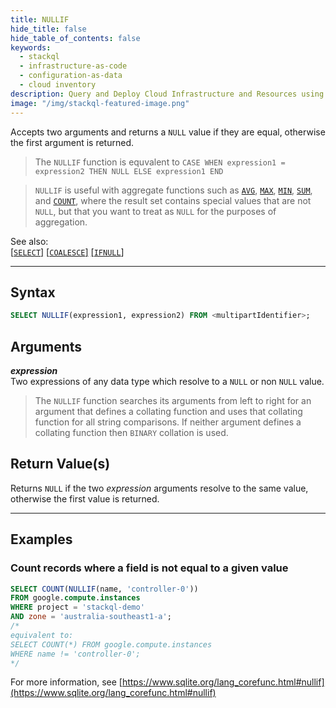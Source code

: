 ```yaml
---
title: NULLIF
hide_title: false
hide_table_of_contents: false
keywords:
  - stackql
  - infrastructure-as-code
  - configuration-as-data
  - cloud inventory
description: Query and Deploy Cloud Infrastructure and Resources using SQL
image: "/img/stackql-featured-image.png"
---
```

Accepts two arguments and returns a `NULL` value if they are equal, otherwise the first argument is returned.  

> The `NULLIF` function is equvalent to `CASE WHEN expression1 = expression2 THEN NULL ELSE expression1 END`

> `NULLIF` is useful with aggregate functions such as [`AVG`](/docs/language-spec/functions/aggregate/avg), [`MAX`](/docs/language-spec/functions/aggregate/max), [`MIN`](/docs/language-spec/functions/aggregate/min), [`SUM`](/docs/language-spec/functions/aggregate/sum), and [`COUNT`](/docs/language-spec/functions/aggregate/count), where the result set contains special values that are not `NULL`, but that you want to treat as `NULL` for the purposes of aggregation.

See also:  
[[` SELECT `]](/docs/language-spec/select) [[` COALESCE `]](/docs/language-spec/functions/general/coalesce) [[` IFNULL `]](/docs/language-spec/functions/general/ifnull)

* * * 

## Syntax

```sql
SELECT NULLIF(expression1, expression2) FROM <multipartIdentifier>;
```

## Arguments

__*expression*__  
Two expressions of any data type which resolve to a `NULL` or non `NULL` value.

> The `NULLIF` function searches its arguments from left to right for an argument that defines a collating function and uses that collating function for all string comparisons.  If neither argument defines a collating function then `BINARY` collation is used.

## Return Value(s)

Returns `NULL` if the two *expression* arguments resolve to the same value, otherwise the first value is returned. 

* * *

## Examples

### Count records where a field is not equal to a given value

```sql
SELECT COUNT(NULLIF(name, 'controller-0'))
FROM google.compute.instances 
WHERE project = 'stackql-demo' 
AND zone = 'australia-southeast1-a';
/*
equivalent to: 
SELECT COUNT(*) FROM google.compute.instances 
WHERE name != 'controller-0';
*/
```

For more information, see [https://www.sqlite.org/lang_corefunc.html#nullif](https://www.sqlite.org/lang_corefunc.html#nullif)